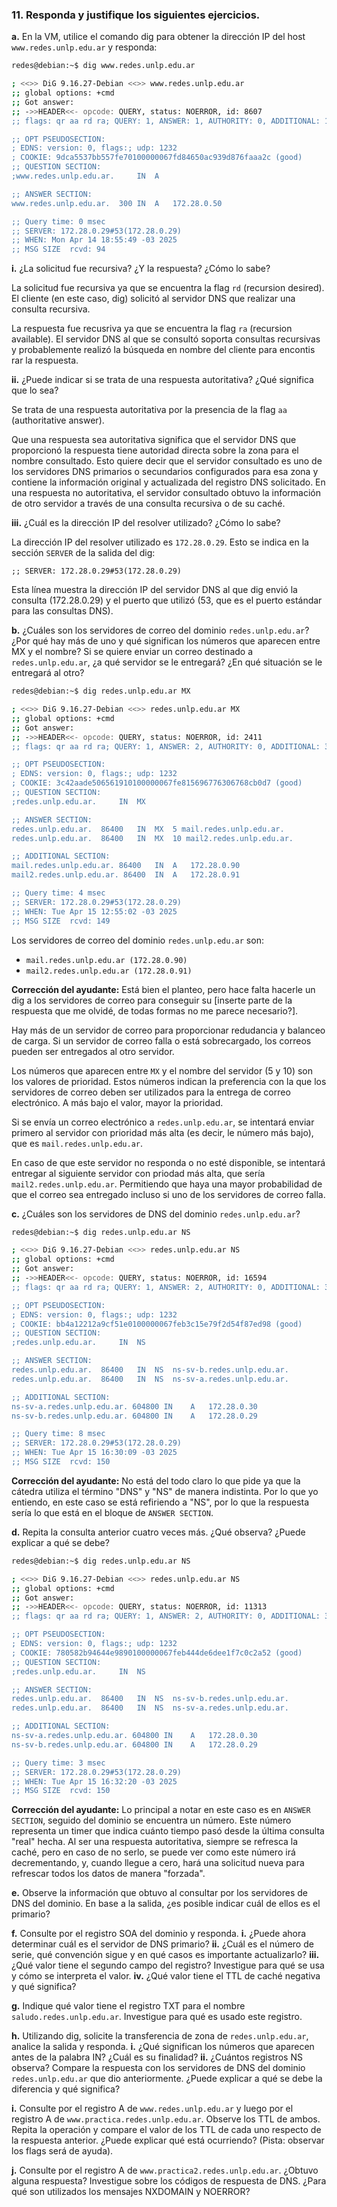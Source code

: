 ### 11. Responda y justifique los siguientes ejercicios.

<b>a.</b> En la VM, utilice el comando dig para obtener la dirección IP del host ```www.redes.unlp.edu.ar``` y responda:

```bash
redes@debian:~$ dig www.redes.unlp.edu.ar

; <<>> DiG 9.16.27-Debian <<>> www.redes.unlp.edu.ar
;; global options: +cmd
;; Got answer:
;; ->>HEADER<<- opcode: QUERY, status: NOERROR, id: 8607
;; flags: qr aa rd ra; QUERY: 1, ANSWER: 1, AUTHORITY: 0, ADDITIONAL: 1

;; OPT PSEUDOSECTION:
; EDNS: version: 0, flags:; udp: 1232
; COOKIE: 9dca5537bb557fe70100000067fd84650ac939d876faaa2c (good)
;; QUESTION SECTION:
;www.redes.unlp.edu.ar.		IN	A

;; ANSWER SECTION:
www.redes.unlp.edu.ar.	300	IN	A	172.28.0.50

;; Query time: 0 msec
;; SERVER: 172.28.0.29#53(172.28.0.29)
;; WHEN: Mon Apr 14 18:55:49 -03 2025
;; MSG SIZE  rcvd: 94
```

<b>i.</b> ¿La solicitud fue recursiva? ¿Y la respuesta? ¿Cómo lo sabe?

La solicitud fue recursiva ya que se encuentra la flag ```rd``` (recursion desired). El cliente (en este caso, dig) solicitó al servidor DNS que realizar una consulta recursiva.

La respuesta fue recusriva ya que se encuentra la flag ```ra``` (recursion available). El servidor DNS al que se consultó soporta consultas recursivas y probablemente realizó la búsqueda en nombre del cliente para encontis rar la respuesta.

<b>ii.</b> ¿Puede indicar si se trata de una respuesta autoritativa? ¿Qué significa que lo sea?

Se trata de una respuesta autoritativa por la presencia de la flag ```aa``` (authoritative answer).

Que una respuesta sea autoritativa significa que el servidor DNS que proporcionó la respuesta tiene autoridad directa sobre la zona para el nombre consultado. Esto quiere decir que el servidor consultado es uno de los servidores DNS primarios o secundarios configurados para esa zona y contiene la información original y actualizada del registro DNS solicitado.
En una respuesta no autoritativa, el servidor consultado obtuvo la información de otro servidor a través de una consulta recursiva o de su caché.

<b>iii.</b> ¿Cuál es la dirección IP del resolver utilizado? ¿Cómo lo sabe?

La dirección IP del resolver utilizado es ```172.28.0.29```. Esto se indica en la sección ```SERVER``` de la salida del dig:

```;; SERVER: 172.28.0.29#53(172.28.0.29)```

Esta línea muestra la dirección IP del servidor DNS al que dig envió la consulta (172.28.0.29) y el puerto que utilizó (53, que es el puerto estándar para las consultas DNS).

<b>b.</b> ¿Cuáles son los servidores de correo del dominio ```redes.unlp.edu.ar```? ¿Por qué hay más de uno y qué significan los números que aparecen entre MX y el nombre? Si se quiere enviar un correo destinado a ```redes.unlp.edu.ar```, ¿a qué servidor se le entregará? ¿En qué situación se le entregará al otro?

```bash
redes@debian:~$ dig redes.unlp.edu.ar MX

; <<>> DiG 9.16.27-Debian <<>> redes.unlp.edu.ar MX
;; global options: +cmd
;; Got answer:
;; ->>HEADER<<- opcode: QUERY, status: NOERROR, id: 2411
;; flags: qr aa rd ra; QUERY: 1, ANSWER: 2, AUTHORITY: 0, ADDITIONAL: 3

;; OPT PSEUDOSECTION:
; EDNS: version: 0, flags:; udp: 1232
; COOKIE: 3c42aade506561910100000067fe815696776306768cb0d7 (good)
;; QUESTION SECTION:
;redes.unlp.edu.ar.		IN	MX

;; ANSWER SECTION:
redes.unlp.edu.ar.	86400	IN	MX	5 mail.redes.unlp.edu.ar.
redes.unlp.edu.ar.	86400	IN	MX	10 mail2.redes.unlp.edu.ar.

;; ADDITIONAL SECTION:
mail.redes.unlp.edu.ar.	86400	IN	A	172.28.0.90
mail2.redes.unlp.edu.ar. 86400	IN	A	172.28.0.91

;; Query time: 4 msec
;; SERVER: 172.28.0.29#53(172.28.0.29)
;; WHEN: Tue Apr 15 12:55:02 -03 2025
;; MSG SIZE  rcvd: 149
```

Los servidores de correo del dominio ```redes.unlp.edu.ar``` son:
- ```mail.redes.unlp.edu.ar (172.28.0.90)```
- ```mail2.redes.unlp.edu.ar (172.28.0.91)```

<b>Corrección del ayudante:</b> Está bien el planteo, pero hace falta hacerle un dig a los servidores de correo para conseguir su [inserte parte de la respuesta que me olvidé, de todas formas no me parece necesario?].

Hay más de un servidor de correo para proporcionar redudancia y balanceo de carga. Si un servidor de correo falla o está sobrecargado, los correos pueden ser entregados al otro servidor.

Los números que aparecen entre ```MX``` y el nombre del servidor (5 y 10) son los valores de prioridad. Estos números indican la preferencia con la que los servidores de correo deben ser utilizados para la entrega de correo electrónico. A más bajo el valor, mayor la prioridad.

Si se envía un correo electrónico a ```redes.unlp.edu.ar```, se intentará enviar primero al servidor con prioridad más alta (es decir, le número más bajo), que es ```mail.redes.unlp.edu.ar```.

En caso de que este servidor no responda o no esté disponible, se intentará entregar al siguiente servidor con priodad más alta, que sería ```mail2.redes.unlp.edu.ar```. Permitiendo que haya una mayor probabilidad de que el correo sea entregado incluso si uno de los servidores de correo falla.

<b>c.</b> ¿Cuáles son los servidores de DNS del dominio ```redes.unlp.edu.ar```?

```bash
redes@debian:~$ dig redes.unlp.edu.ar NS

; <<>> DiG 9.16.27-Debian <<>> redes.unlp.edu.ar NS
;; global options: +cmd
;; Got answer:
;; ->>HEADER<<- opcode: QUERY, status: NOERROR, id: 16594
;; flags: qr aa rd ra; QUERY: 1, ANSWER: 2, AUTHORITY: 0, ADDITIONAL: 3

;; OPT PSEUDOSECTION:
; EDNS: version: 0, flags:; udp: 1232
; COOKIE: bb4a12212a9cf51e0100000067feb3c15e79f2d54f87ed98 (good)
;; QUESTION SECTION:
;redes.unlp.edu.ar.		IN	NS

;; ANSWER SECTION:
redes.unlp.edu.ar.	86400	IN	NS	ns-sv-b.redes.unlp.edu.ar.
redes.unlp.edu.ar.	86400	IN	NS	ns-sv-a.redes.unlp.edu.ar.

;; ADDITIONAL SECTION:
ns-sv-a.redes.unlp.edu.ar. 604800 IN	A	172.28.0.30
ns-sv-b.redes.unlp.edu.ar. 604800 IN	A	172.28.0.29

;; Query time: 8 msec
;; SERVER: 172.28.0.29#53(172.28.0.29)
;; WHEN: Tue Apr 15 16:30:09 -03 2025
;; MSG SIZE  rcvd: 150
```

<b>Corrección del ayudante:</b> No está del todo claro lo que pide ya que la cátedra utiliza el término "DNS" y "NS" de manera indistinta. Por lo que yo entiendo, en este caso se está refiriendo a "NS", por lo que la respuesta sería lo que está en el bloque de ```ANSWER SECTION```.

<b>d.</b> Repita la consulta anterior cuatro veces más. ¿Qué observa? ¿Puede explicar a qué se debe?

```bash
redes@debian:~$ dig redes.unlp.edu.ar NS

; <<>> DiG 9.16.27-Debian <<>> redes.unlp.edu.ar NS
;; global options: +cmd
;; Got answer:
;; ->>HEADER<<- opcode: QUERY, status: NOERROR, id: 11313
;; flags: qr aa rd ra; QUERY: 1, ANSWER: 2, AUTHORITY: 0, ADDITIONAL: 3

;; OPT PSEUDOSECTION:
; EDNS: version: 0, flags:; udp: 1232
; COOKIE: 780582b94644e9890100000067feb444de6dee1f7c0c2a52 (good)
;; QUESTION SECTION:
;redes.unlp.edu.ar.		IN	NS

;; ANSWER SECTION:
redes.unlp.edu.ar.	86400	IN	NS	ns-sv-b.redes.unlp.edu.ar.
redes.unlp.edu.ar.	86400	IN	NS	ns-sv-a.redes.unlp.edu.ar.

;; ADDITIONAL SECTION:
ns-sv-a.redes.unlp.edu.ar. 604800 IN	A	172.28.0.30
ns-sv-b.redes.unlp.edu.ar. 604800 IN	A	172.28.0.29

;; Query time: 3 msec
;; SERVER: 172.28.0.29#53(172.28.0.29)
;; WHEN: Tue Apr 15 16:32:20 -03 2025
;; MSG SIZE  rcvd: 150
```

<b>Corrección del ayudante:</B> Lo principal a notar en este caso es en ```ANSWER SECTION```, seguido del dominio se encuentra un número. Este número representa un timer que indica cuánto tiempo pasó desde la última consulta "real" hecha.
Al ser una respuesta autoritativa, siempre se refresca la caché, pero en caso de no serlo, se puede ver como este número irá decrementando, y, cuando llegue a cero, hará una solicitud nueva para refrescar todos los datos de manera "forzada".

<b>e.</b> Observe la información que obtuvo al consultar por los servidores de DNS del dominio. En base a la salida, ¿es posible indicar cuál de ellos es el primario?

<b>f.</b> Consulte por el registro SOA del dominio y responda.
<b>i.</b> ¿Puede ahora determinar cuál es el servidor de DNS primario?
<b>ii.</b> ¿Cuál es el número de serie, qué convención sigue y en qué casos es importante actualizarlo?
<b>iii.</b> ¿Qué valor tiene el segundo campo del registro? Investigue para qué se usa y cómo se interpreta el valor.
<b>iv.</b> ¿Qué valor tiene el TTL de caché negativa y qué significa?

<b>g.</b> Indique qué valor tiene el registro TXT para el nombre ```saludo.redes.unlp.edu.ar```. Investigue para qué es usado este registro.

<b>h.</b> Utilizando dig, solicite la transferencia de zona de ```redes.unlp.edu.ar```, analice la salida y responda.
<b>i.</b> ¿Qué significan los números que aparecen antes de la palabra IN? ¿Cuál es su finalidad?
<b>ii.</b> ¿Cuántos registros NS observa? Compare la respuesta con los servidores de DNS del dominio ```redes.unlp.edu.ar``` que dio anteriormente. ¿Puede explicar a qué se debe la diferencia y qué significa?

<b>i.</b> Consulte por el registro A de ```www.redes.unlp.edu.ar``` y luego por el registro A de ```www.practica.redes.unlp.edu.ar```. Observe los TTL de ambos. Repita la operación y compare el valor de los TTL de cada uno respecto de la respuesta anterior. ¿Puede explicar qué está ocurriendo? (Pista: observar los flags será de ayuda).

<b>j.</b> Consulte por el registro A de ```www.practica2.redes.unlp.edu.ar```. ¿Obtuvo alguna respuesta? Investigue sobre los códigos de respuesta de DNS. ¿Para qué son utilizados los mensajes NXDOMAIN y NOERROR?